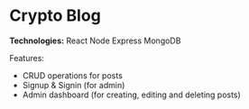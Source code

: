 # Crypto Blog 

**Technologies:**
React
Node
Express
MongoDB

Features:

- CRUD operations for posts
- Signup & Signin (for admin)
- Admin dashboard (for creating, editing and deleting posts)
